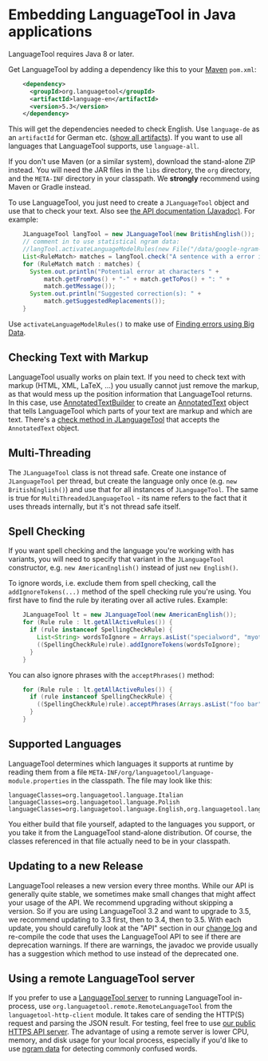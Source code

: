 # Embedding LanguageTool in Java applications

LanguageTool requires Java 8 or later.

Get LanguageTool by adding a dependency like this to your
[Maven](http://maven.apache.org/run-maven/) `pom.xml`:

```xml
    <dependency>
      <groupId>org.languagetool</groupId>
      <artifactId>language-en</artifactId>
      <version>5.3</version>
    </dependency>
```

This will get the dependencies needed to check English. Use `language-de` as an
`artifactId` for German etc. ([show all artifacts](http://search.maven.org/#search|ga|1|languagetool)).
If you want to use all languages that LanguageTool supports, use `language-all`.

If you don't use Maven (or a similar system), download the stand-alone ZIP instead.
You will need the JAR files in the `libs` directory, the `org` directory, and the
`META-INF` directory in your classpath. We **strongly** recommend using Maven or Gradle instead.

To use LanguageTool, you just need to create a `JLanguageTool` object and use
that to check your text. Also see [the API documentation (Javadoc)](http://languagetool.org/development/api/).
For example:

```java
    JLanguageTool langTool = new JLanguageTool(new BritishEnglish());
    // comment in to use statistical ngram data:
    //langTool.activateLanguageModelRules(new File("/data/google-ngram-data"));
    List<RuleMatch> matches = langTool.check("A sentence with a error in the Hitchhiker's Guide tot he Galaxy");
    for (RuleMatch match : matches) {
      System.out.println("Potential error at characters " +
          match.getFromPos() + "-" + match.getToPos() + ": " +
          match.getMessage());
      System.out.println("Suggested correction(s): " +
          match.getSuggestedReplacements());
    }
```

Use `activateLanguageModelRules()` to make use of [Finding errors using Big Data](/finding-errors-using-n-gram-data).

## Checking Text with Markup

LanguageTool usually works on plain text. If you need to check text with markup (HTML,
XML, LaTeX, ...) you usually cannot just remove the markup, as that would mess up
the position information that LanguageTool returns. In this case, use
[AnnotatedTextBuilder](https://languagetool.org/development/api/org/languagetool/markup/AnnotatedTextBuilder.html) to create an [AnnotatedText](https://languagetool.org/development/api/org/languagetool/markup/AnnotatedText.html) object that tells LanguageTool which parts of your text are markup and which are text. There's a [check method in JLanguageTool](https://languagetool.org/development/api/org/languagetool/JLanguageTool.html#check-org.languagetool.markup.AnnotatedText-)
that accepts the `AnnotatedText` object.

## Multi-Threading

The `JLanguageTool` class is not thread safe. Create one instance of `JLanguageTool`
per thread, but create the language only once (e.g. `new BritishEnglish()`) and
use that for all instances of `JLanguageTool`. The same is true for
`MultiThreadedJLanguageTool` - its name refers to the fact that it uses
threads internally, but it's not thread safe itself.

## Spell Checking

If you want spell checking and the language you're working with has variants,
you will need to specify that variant in the `JLanguageTool` constructor, e.g.
`new AmericanEnglish()` instead of just `new English()`.

To ignore words, i.e. exclude them from spell checking, call the `addIgnoreTokens(...)`
method of the spell checking rule you're using. You first have to find the rule by
iterating over all active rules. Example:

```java
    JLanguageTool lt = new JLanguageTool(new AmericanEnglish());
    for (Rule rule : lt.getAllActiveRules()) {
      if (rule instanceof SpellingCheckRule) {
        List<String> wordsToIgnore = Arrays.asList("specialword", "myotherword");
        ((SpellingCheckRule)rule).addIgnoreTokens(wordsToIgnore);
      }
    }
```

You can also ignore phrases with the `acceptPhrases()` method:

```java
    for (Rule rule : lt.getAllActiveRules()) {
      if (rule instanceof SpellingCheckRule) {
        ((SpellingCheckRule)rule).acceptPhrases(Arrays.asList("foo bar", "producct namez"));
      }
    }
```

## Supported Languages

LanguageTool determines which languages it supports at runtime by reading
them from a file `META-INF/org/languagetool/language-module.properties`
in the classpath. The file may look like this:

    languageClasses=org.languagetool.language.Italian
    languageClasses=org.languagetool.language.Polish
    languageClasses=org.languagetool.language.English,org.languagetool.language.AmericanEnglish

You either build that file yourself, adapted to the languages you support, or you
take it from the LanguageTool stand-alone distribution. Of course, the classes
referenced in that file actually need to be in your classpath.

## Updating to a new Release

LanguageTool releases a new version every three months. While our API is generally
quite stable, we sometimes make small changes that might affect your usage of the
API. We recommend upgrading without skipping a version. So if you are using
LanguageTool 3.2 and want to upgrade to 3.5, we recommend updating to 3.3 first,
then to 3.4, then to 3.5. With each update, you should carefully look at the "API"
section in our [change log](https://github.com/languagetool-org/languagetool/blob/master/languagetool-standalone/CHANGES.md)
and re-compile the code that uses the LanguageTool API to see if there are
deprecation warnings. If there are warnings, the javadoc we provide usually
has a suggestion which method to use instead of the deprecated one.

## Using a remote LanguageTool server

If you prefer to use a [LanguageTool server](/http-server) to
running LanguageTool in-process, use `org.languagetool.remote.RemoteLanguageTool`
from the `languagetool-http-client` module. It takes care of sending the
HTTP(S) request and parsing the JSON result. For testing, feel free to
use [our public HTTPS API server](/public-http-api). The advantage
of using a remote server is lower CPU, memory, and disk usage for your
local process, especially if you'd like to use
[ngram data](/finding-errors-using-n-gram-data) for detecting commonly
confused words.
